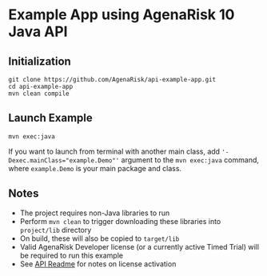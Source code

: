 # Example App using AgenaRisk 10 Java API

## Initialization

~~~~
git clone https://github.com/AgenaRisk/api-example-app.git
cd api-example-app
mvn clean compile
~~~~

## Launch Example

~~~~
mvn exec:java
~~~~

If you want to launch from terminal with another main class, add `'-Dexec.mainClass="example.Demo"'` argument to the `mvn exec:java` command, where `example.Demo` is your main package and class.

## Notes

* The project requires non-Java libraries to run
* Perform `mvn clean` to trigger downloading these libraries into `project/lib` directory
* On build, these will also be copied to `target/lib`
* Valid AgenaRisk Developer license (or a currently active Timed Trial) will be required to run this example
* See [API Readme](https://github.com/AgenaRisk/api/blob/master/README.md) for notes on license activation